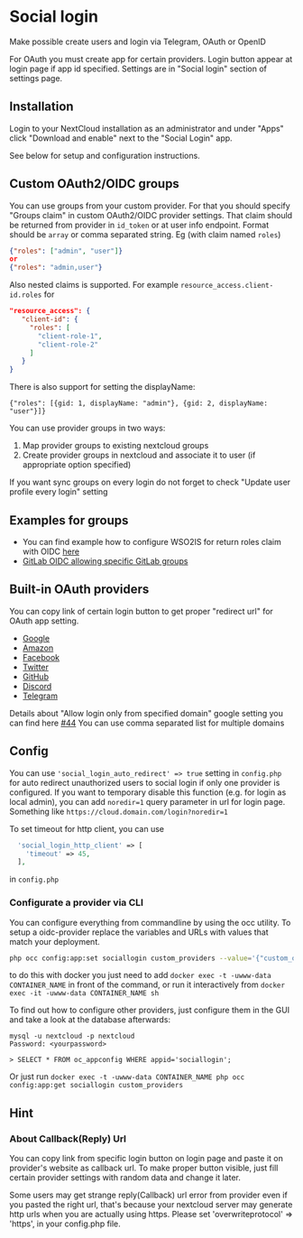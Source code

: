# Social login

Make possible create users and login via Telegram, OAuth or OpenID

For OAuth you must create app for certain providers. Login button appear at login page if app id specified. Settings are in "Social login" section of settings page.

## Installation

Login to your NextCloud installation as an administrator and under "Apps" click "Download and enable" next to the "Social Login" app.

See below for setup and configuration instructions.



## Custom OAuth2/OIDC groups

You can use groups from your custom provider. For that you should specify "Groups claim" in custom OAuth2/OIDC provider settings. That claim should be returned from provider in `id_token` or at user info endpoint. Format should be `array` or comma separated string. Eg (with claim named `roles`)

```json
{"roles": ["admin", "user"]}
or
{"roles": "admin,user"}
```

Also nested claims is supported. For example `resource_access.client-id.roles` for

```json
"resource_access": {
   "client-id": {
     "roles": [
       "client-role-1",
       "client-role-2"
     ]
   }
}
```

There is also support for setting the displayName:
```
{"roles": [{gid: 1, displayName: "admin"}, {gid: 2, displayName: "user"}]}
```


You can use provider groups in two ways:

1. Map provider groups to existing nextcloud groups
2. Create provider groups in nextcloud and associate it to user (if appropriate option specified)

If you want sync groups on every login do not forget to check "Update user profile every login" setting

## Examples for groups

* You can find example how to configure WSO2IS for return roles claim with OIDC [here](https://medium.com/@dewni.matheesha/claim-mapping-and-retrieving-end-user-information-in-wso2is-cffd5f3937ff)
* [GitLab OIDC allowing specific GitLab groups](https://github.com/zorn-v/nextcloud-social-login/blob/master/docs/sso/gitlab.md)

## Built-in OAuth providers

You can copy link of certain login button to get proper "redirect url" for OAuth app setting.

* [Google](https://github.com/zorn-v/nextcloud-social-login/blob/master/docs/sso/google.md)
* [Amazon](https://developer.amazon.com/loginwithamazon/console/site/lwa/overview.html)
* [Facebook](https://github.com/zorn-v/nextcloud-social-login/blob/master/docs/sso/facebook.md)
* [Twitter](https://github.com/zorn-v/nextcloud-social-login/blob/master/docs/sso/twitter.md)
* [GitHub](https://github.com/settings/developers)
* [Discord](https://discordapp.com/developers/applications/me#top)
* [Telegram](https://github.com/zorn-v/nextcloud-social-login/blob/master/docs/sso/telegram.md)

Details about "Allow login only from specified domain" google setting you can find here [#44](https://github.com/zorn-v/nextcloud-social-login/issues/44)
You can use comma separated list for multiple domains

## Config

You can use `'social_login_auto_redirect' => true` setting in `config.php` for auto redirect unauthorized users to social login if only one provider is configured.
If you want to temporary disable this function (e.g. for login as local admin), you can add `noredir=1` query parameter in url for login page. Something like `https://cloud.domain.com/login?noredir=1`

To set timeout for http client, you can use
```php
  'social_login_http_client' => [
    'timeout' => 45,
  ],
```
in `config.php`

### Configurate a provider via CLI

You can configure everything from commandline by using the occ utility. To setup a oidc-provider replace the variables and URLs with values that match your deployment.
```bash
php occ config:app:set sociallogin custom_providers --value='{"custom_oidc": [{"name": "gitlab_oidc", "title": "Gitlab", "authorizeUrl": "https://gitlab.my-domain.org/oauth/authorize", "tokenUrl": "https://gitlab.my-domain.org/oauth/token", "userInfoUrl": "https://gitlab.my-domain.org/oauth/userinfo", "logoutUrl": "", "clientId": "$my_application_id", "clientSecret": "$my_super_secret_secret", "scope": "openid", "groupsClaim": "groups", "style": "gitlab", "defaultGroup": ""}]}'
```
to do this with docker you just need to add `docker exec -t -uwww-data CONTAINER_NAME` in front of the command, or run it interactively from `docker exec -it -uwww-data CONTAINER_NAME sh`

To find out how to configure other providers, just configure them in the GUI and take a look at the database afterwards:
```
mysql -u nextcloud -p nextcloud
Password: <yourpassword>

> SELECT * FROM oc_appconfig WHERE appid='sociallogin';
```

Or just run
`docker exec -t -uwww-data CONTAINER_NAME php occ config:app:get sociallogin custom_providers`

## Hint

### About Callback(Reply) Url
You can copy link from specific login button on login page and paste it on provider's website as callback url. To make proper button visible, just fill certain provider settings with random data and change it later.

Some users may get strange reply(Callback) url error from provider even if you pasted the right url, that's because your nextcloud server may generate http urls when you are actually using https.
Please set 'overwriteprotocol' => 'https', in your config.php file.
